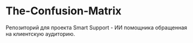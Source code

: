 # The-Confusion-Matrix
Репозиторий для проекта Smart Support - ИИ помощника обращенная на клиентскую аудиторию. 
